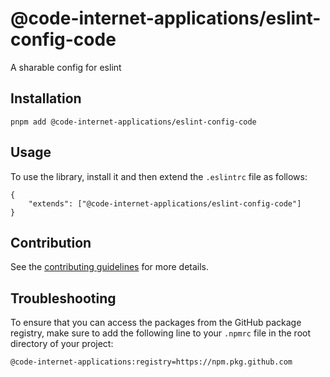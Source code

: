 # @code-internet-applications/eslint-config-code

A sharable config for eslint

## Installation

```
pnpm add @code-internet-applications/eslint-config-code
```

## Usage

To use the library, install it and then extend the `.eslintrc` file as follows:

```
{
	"extends": ["@code-internet-applications/eslint-config-code"]
}
```

## Contribution

See the
[contributing guidelines](https://github.com/code-internet-applications/cbt-hydrogen/blob/main/CONTRIBUTING.md)
for more details.

## Troubleshooting

To ensure that you can access the packages from the GitHub package registry,
make sure to add the following line to your `.npmrc` file in the root directory
of your project:

```
@code-internet-applications:registry=https://npm.pkg.github.com
```
